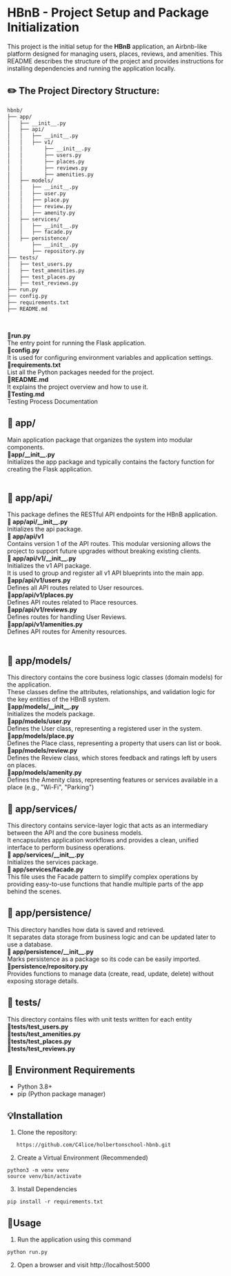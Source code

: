 # HBnB - Project Setup and Package Initialization
This project is the initial setup for the **HBnB** application, an Airbnb-like platform designed for managing users, places, reviews, and amenities. This README describes the structure of the project and provides instructions for installing dependencies and running the application locally.

## :pencil2: The Project Directory Structure:<br>
```txt
hbnb/
├── app/
│   ├── __init__.py
│   ├── api/
│   │   ├── __init__.py
│   │   ├── v1/
│   │       ├── __init__.py
│   │       ├── users.py
│   │       ├── places.py
│   │       ├── reviews.py
│   │       ├── amenities.py
│   ├── models/
│   │   ├── __init__.py
│   │   ├── user.py
│   │   ├── place.py
│   │   ├── review.py
│   │   ├── amenity.py
│   ├── services/
│   │   ├── __init__.py
│   │   ├── facade.py
│   ├── persistence/
│       ├── __init__.py
│       ├── repository.py
├── tests/
│   ├── test_users.py
│   ├── test_amenities.py
│   ├── test_places.py
│   ├── test_reviews.py
├── run.py
├── config.py
├── requirements.txt
├── README.md

```
<br>

**:red_circle:run.py**<br>
The entry point for running the Flask application.<br>
**:red_circle:config.py**<br>
It is used for configuring environment variables and application settings.<br>
**:red_circle:requirements.txt**<br>
List all the Python packages needed for the project.<br>
**:red_circle:README.md**<br>
It explains the project overview and how to use it.<br>
**:red_circle:Testing.md**<br>
Testing Process Documentation<br>


## :file_folder: app/ 

Main application package that organizes the system into modular components.<br>
**:small_orange_diamond:app/\_\_init\_\_.py<br>**
Initializes the app package and typically contains the factory function for creating the Flask application.<br>
<br>

## :file_folder: app/api/ 
This package defines the RESTful API endpoints for the HBnB application.<br>
**:small_orange_diamond: app/api/\_\_init\_\_.py<br>**
Initializes the api package.<br>
 **:small_blue_diamond: app/api/v1<br>**
Contains version 1 of the API routes. This modular versioning allows the project to support future upgrades without breaking existing clients.<br>
**:small_blue_diamond: app/api/v1/\_\_init\_\_.py<br>**
 Initializes the v1 API package. <br>
 It is used to group and register all v1 API blueprints into the main app.
<br>
**:small_blue_diamond:app/api/v1/users.py<br>**
Defines all API routes related to User resources.<br>
**:small_blue_diamond:app/api/v1/places.py<br>**
Defines API routes related to Place resources.<br>
**:small_blue_diamond:app/api/v1/reviews.py<br>**
Defines routes for handling User Reviews.<br>
**:small_blue_diamond:app/api/v1/amenities.py<br>**
Defines API routes for Amenity resources.<br>
<br>
## :file_folder: app/models/
This directory contains the core business logic classes (domain models) for the application. <br>These classes define the attributes, relationships, and validation logic for the key entities of the HBnB system.<br>
 **:small_orange_diamond:app/models/\_\_init\_\_.py<br>**
 Initializes the models package.<br>
  **:small_orange_diamond:app/models/user.py<br>**
  Defines the User class, representing a registered user in the system.<br>
  **:small_orange_diamond:app/models/place.py<br>**
  Defines the Place class, representing a property that users can list or book.<br>
   **:small_orange_diamond:app/models/review.py<br>**
   Defines the Review class, which stores feedback and ratings left by users on places.<br>
   **:small_orange_diamond:app/models/amenity.py<br>**
   Defines the Amenity class, representing features or services available in a place (e.g., "Wi-Fi", "Parking")<br>
## :file_folder: app/services/
This directory contains service-layer logic that acts as an intermediary between the API and the core business models.<br> It encapsulates application workflows and provides a clean, unified interface to perform business operations.<br>
 **:small_orange_diamond: app/services/\_\_init\_\_.py<br>**
 Initializes the services package.<br>
  **:small_orange_diamond: app/services/facade.py<br>**
 This file uses the Facade pattern to simplify complex operations by providing easy-to-use functions that handle multiple parts of the app behind the scenes.<br>
 ## :file_folder: app/persistence/
 This directory handles how data is saved and retrieved. <br>It separates data storage from business logic and can be updated later to use a database.<br>
 **:small_orange_diamond: app/persistence/\_\_init\_\_.py<br>**
 Marks persistence as a package so its code can be easily imported.
<br>
 **:small_orange_diamond:persistence/repository.py**
<br>
Provides functions to manage data (create, read, update, delete) without exposing storage details.<br>
## :file_folder: tests/<br>
This directory contains files with unit tests written for each entity<br>
**:small_orange_diamond:tests/test_users.py**<br>
**:small_orange_diamond:tests/test_amenities.py**<br>
**:small_orange_diamond:tests/test_places.py**<br>
**:small_orange_diamond:tests/test_reviews.py**<br>


## :key: Environment Requirements

 - Python 3.8+<br>
 - pip (Python package manager)<br>

## :bulb:Installation

 1. Clone the repository:<br>
 ``` 
    https://github.com/C4lice/holbertonschool-hbnb.git 
 ``` 

 2. Create a Virtual Environment (Recommended) <br>
```  
python3 -m venv venv  
source venv/bin/activate  
``` 
 3. Install Dependencies<br>
  ```
pip install -r requirements.txt
```

## :mag_right:Usage

 1. Run the application using this command<br>

 ```
 python run.py
 ```

 2. Open a browser and visit http://localhost:5000

